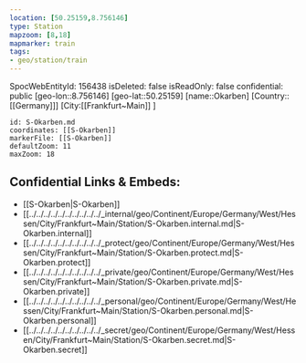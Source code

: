 ```yaml
---
location: [50.25159,8.756146]
type: Station 
mapzoom: [8,18] 
mapmarker: train 
tags:
- geo/station/train
---
```

SpocWebEntityId: 156438
isDeleted: false
isReadOnly: false
confidential: public
[geo-lon::8.756146]
[geo-lat::50.25159]
[name::Okarben]
[Country::[[Germany]]]
[City:[[Frankfurt~Main]] ]


```leaflet
id: S-Okarben.md
coordinates: [[S-Okarben]]
markerFile: [[S-Okarben]]
defaultZoom: 11 
maxZoom: 18
```


## Confidential Links & Embeds: 
- [[S-Okarben|S-Okarben]] 
- [[../../../../../../../../../../_internal/geo/Continent/Europe/Germany/West/Hessen/City/Frankfurt~Main/Station/S-Okarben.internal.md|S-Okarben.internal]] 
- [[../../../../../../../../../../_protect/geo/Continent/Europe/Germany/West/Hessen/City/Frankfurt~Main/Station/S-Okarben.protect.md|S-Okarben.protect]] 
- [[../../../../../../../../../../_private/geo/Continent/Europe/Germany/West/Hessen/City/Frankfurt~Main/Station/S-Okarben.private.md|S-Okarben.private]] 
- [[../../../../../../../../../../_personal/geo/Continent/Europe/Germany/West/Hessen/City/Frankfurt~Main/Station/S-Okarben.personal.md|S-Okarben.personal]] 
- [[../../../../../../../../../../_secret/geo/Continent/Europe/Germany/West/Hessen/City/Frankfurt~Main/Station/S-Okarben.secret.md|S-Okarben.secret]] 
